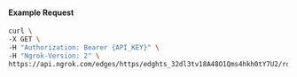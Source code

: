 <!-- Code generated for API Clients. DO NOT EDIT. -->

#### Example Request

```bash
curl \
-X GET \
-H "Authorization: Bearer {API_KEY}" \
-H "Ngrok-Version: 2" \
https://api.ngrok.com/edges/https/edghts_32dl3tv18A48O1Qms4hkh0tY7U2/routes/edghtsrt_32dl3mmTH1qGy19rp2KfBFdxI5g/traffic_policy
```
